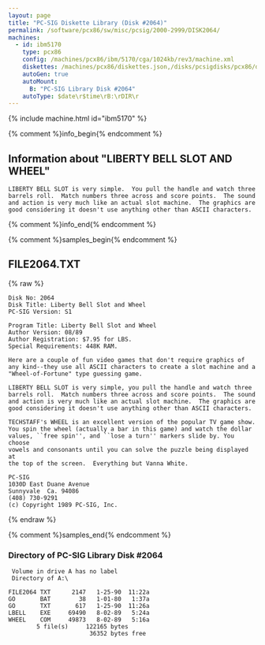 ```yaml
---
layout: page
title: "PC-SIG Diskette Library (Disk #2064)"
permalink: /software/pcx86/sw/misc/pcsig/2000-2999/DISK2064/
machines:
  - id: ibm5170
    type: pcx86
    config: /machines/pcx86/ibm/5170/cga/1024kb/rev3/machine.xml
    diskettes: /machines/pcx86/diskettes.json,/disks/pcsigdisks/pcx86/diskettes.json
    autoGen: true
    autoMount:
      B: "PC-SIG Library Disk #2064"
    autoType: $date\r$time\rB:\rDIR\r
---
```


{% include machine.html id="ibm5170" %}

{% comment %}info_begin{% endcomment %}

## Information about "LIBERTY BELL SLOT AND WHEEL"

    LIBERTY BELL SLOT is very simple.  You pull the handle and watch three
    barrels roll.  Match numbers three across and score points.  The sound
    and action is very much like an actual slot machine.  The graphics are
    good considering it doesn't use anything other than ASCII characters.
{% comment %}info_end{% endcomment %}

{% comment %}samples_begin{% endcomment %}

## FILE2064.TXT

{% raw %}
```
Disk No: 2064                                                           
Disk Title: Liberty Bell Slot and Wheel                                 
PC-SIG Version: S1                                                      
                                                                        
Program Title: Liberty Bell Slot and Wheel                              
Author Version: 08/89                                                   
Author Registration: $7.95 for LBS.                                     
Special Requirements: 448K RAM.                                         
                                                                        
Here are a couple of fun video games that don't require graphics of     
any kind--they use all ASCII characters to create a slot machine and a  
"Wheel-of-Fortune" type guessing game.                                  
                                                                        
LIBERTY BELL SLOT is very simple, you pull the handle and watch three   
barrels roll.  Match numbers three across and score points.  The sound  
and action is very much like an actual slot machine.  The graphics are  
good considering it doesn't use anything other than ASCII characters.   
                                                                        
TECHSTAFF's WHEEL is an excellent version of the popular TV game show.  
You spin the wheel (actually a bar in this game) and watch the dollar   
values, ``free spin'', and ``lose a turn'' markers slide by. You choose 
vowels and consonants until you can solve the puzzle being displayed at 
the top of the screen.  Everything but Vanna White.                     
                                                                        
PC-SIG                                                                  
1030D East Duane Avenue                                                 
Sunnyvale  Ca. 94086                                                    
(408) 730-9291                                                          
(c) Copyright 1989 PC-SIG, Inc.                                         
```
{% endraw %}

{% comment %}samples_end{% endcomment %}

### Directory of PC-SIG Library Disk #2064

     Volume in drive A has no label
     Directory of A:\

    FILE2064 TXT      2147   1-25-90  11:22a
    GO       BAT        38   1-01-80   1:37a
    GO       TXT       617   1-25-90  11:26a
    LBELL    EXE     69490   8-02-89   5:24a
    WHEEL    COM     49873   8-02-89   5:16a
            5 file(s)     122165 bytes
                           36352 bytes free
